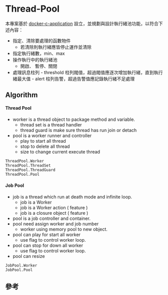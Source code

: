 # Thread-Pool

本專案基於 [docker-c-application](https://github.com/eastmoon/docker-c-application) 設立，並規劃與設計執行緒池功能，以符合下述內容：

+ 指定、清除要處理的函數物件
    - 若清除則執行緒應皆停止運作並清除
+ 指定執行緒數，min、max
+ 操作執行中的執行緒池
    - 開啟、 暫停、關閉
+ 處理訊息柱列
		- threshold 柱列閥值，超過閥值應逐次增加執行緒，直到執行緒最大值
		- alert 柱列告警，超過告警值應記錄執行緒不足處理

## Algorithm

#### Thread Pool

+ worker is a thread object to package method and variable.
    - thread set is a thread handler
    - thread guard is make sure thread has run join or detach
+ pool is a worker runner and controller
    - play to start all thread
    - stop to delete all thread
    - size to change current execute thread

```
ThreadPool.Worker
ThreadPool.ThreadSet
ThreadPool.ThreadGuard
ThreadPool.Pool
```

#### Job Pool

+ job is a thread which run at death mode and infinite loop.
    - job is a Worker
    - job is a Worker action ( feature )
    - job is a closure object  ( feature )
+ pool is a job controller and container.
+ pool need assign worker and job number
    - worker using memory pool to new object.
+ pool can play for start all worker
    - use flag to control worker loop.
+ pool can stop for down all worker
    - use flag to control worker loop.
+ pool can resize


```
JobPool.Worker
JobPool.Pool
```

## 參考

